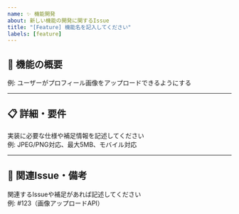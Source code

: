 ```yaml
---
name: ✨ 機能開発
about: 新しい機能の開発に関するIssue
title: "[Feature] 機能名を記入してください"
labels: [feature]
---
```


## 📝 機能の概要

例: ユーザーがプロフィール画像をアップロードできるようにする

---

## 📋 詳細・要件

実装に必要な仕様や補足情報を記述してください  
例: JPEG/PNG対応、最大5MB、モバイル対応

---

## 🔗 関連Issue・備考

関連するIssueや補足があれば記述してください  
例: #123（画像アップロードAPI）
